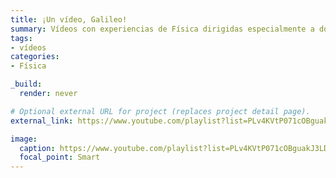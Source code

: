 ```yaml
---
title: ¡Un vídeo, Galileo!
summary: Vídeos con experiencias de Física dirigidas especialmente a docentes de Educación Primaria y Secundaria como material útil para sus clases.
tags:
- vídeos
categories: 
- Física

_build:
  render: never

# Optional external URL for project (replaces project detail page).
external_link: https://www.youtube.com/playlist?list=PLv4KVtP071cOBguakJ3LDggu9LnjeprzT

image:
  caption: https://www.youtube.com/playlist?list=PLv4KVtP071cOBguakJ3LDggu9LnjeprzT
  focal_point: Smart
---
```

